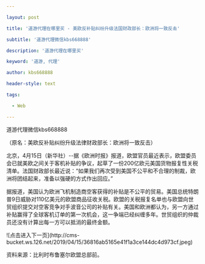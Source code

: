---
layout: post
title: '道游代理在哪里买 - 美欧反补贴纠纷升级法国财政部长：欧洲将一致反击'
subtitle: '道游代理微信kbs668888'
description: '道游代理在哪里买'
keyword: '道游, 代理'
author: kbs668888
header-style: text
tags:
  - Web
---
道游代理微信kbs668888

（原名：美欧反补贴纠纷升级法律财政部长：欧洲将一致反击）

北京，4月15日（新华社）--据《欧洲时报》报道，欧盟官员最近表示，欧盟委员会已就美欧之间关于客机补贴的争议，起草了一份200亿欧元美国货物报复性关税清单。法国财政部长最近说：“如果我们再次受到美国不公平和不合理的制裁，欧洲将团结起来，准备以强硬的方式作出回应。”

据报道，美国认为欧洲飞机制造商空客获得的补贴是不公平的贸易。美国总统特朗普9日威胁对110亿美元的欧盟商品征收关税。欧盟的关税报复名单也与欧盟向世贸组织提交对空客竞争对手波音公司的补贴有关。美国和欧洲都认为，另一方通过补贴赢得了全球客机订单的第一次机会，这一争端已经纠缠多年。世贸组织的仲裁员还没有计算出每一方可以抵消的最终金额。

![点击进入下一页](http://cms-
bucket.ws.126.net/2019/04/15/36816ab5165e41f1a3ce144dc4d973cf.jpeg)

资料来源：比利时布鲁塞尔欧盟总部前。

